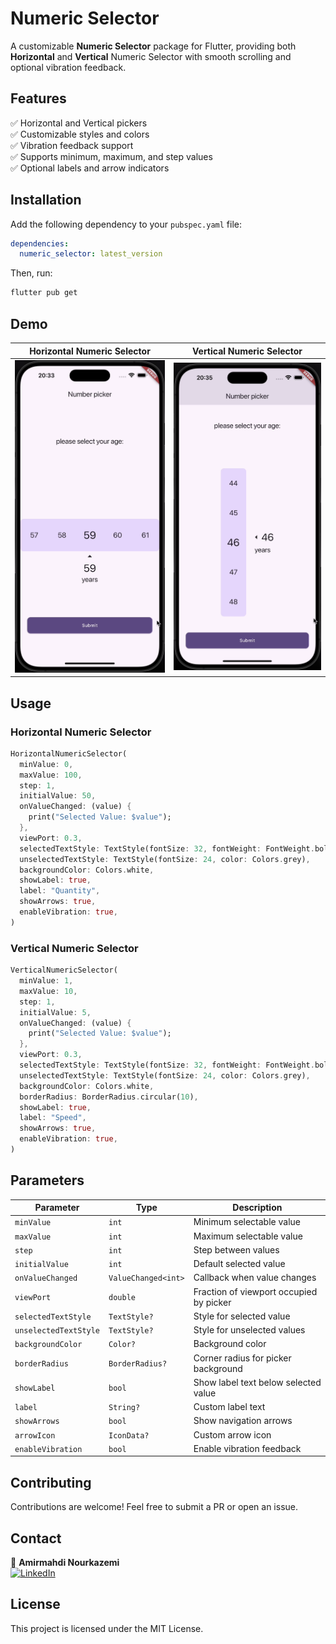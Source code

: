 # Numeric Selector

A customizable **Numeric Selector** package for Flutter, providing both **Horizontal** and **Vertical** Numeric Selector with smooth scrolling and optional vibration feedback.

## Features
✅ Horizontal and Vertical pickers  
✅ Customizable styles and colors  
✅ Vibration feedback support  
✅ Supports minimum, maximum, and step values  
✅ Optional labels and arrow indicators  

## Installation
Add the following dependency to your `pubspec.yaml` file:

```yaml
dependencies:
  numeric_selector: latest_version
```
Then, run:
```sh
flutter pub get
```

## Demo

<div align="center">

| Horizontal Numeric Selector | Vertical Numeric Selector |
|-------------------------|-------------------------|
| <img src="https://raw.githubusercontent.com/AmirmahdiNourkazemi/number_picker/main/1.gif" alt="Horizontal Numeric Selector" width="320"> | <img src="https://raw.githubusercontent.com/AmirmahdiNourkazemi/number_picker/main/2.gif" alt="Vertical Numeric Selector" width="320"> |

</div>


## Usage
### Horizontal Numeric Selector
```dart
HorizontalNumericSelector(
  minValue: 0,
  maxValue: 100,
  step: 1,
  initialValue: 50,
  onValueChanged: (value) {
    print("Selected Value: $value");
  },
  viewPort: 0.3,
  selectedTextStyle: TextStyle(fontSize: 32, fontWeight: FontWeight.bold),
  unselectedTextStyle: TextStyle(fontSize: 24, color: Colors.grey),
  backgroundColor: Colors.white,
  showLabel: true,
  label: "Quantity",
  showArrows: true,
  enableVibration: true,
)
```

### Vertical Numeric Selector
```dart
VerticalNumericSelector(
  minValue: 1,
  maxValue: 10,
  step: 1,
  initialValue: 5,
  onValueChanged: (value) {
    print("Selected Value: $value");
  },
  viewPort: 0.3,
  selectedTextStyle: TextStyle(fontSize: 32, fontWeight: FontWeight.bold),
  unselectedTextStyle: TextStyle(fontSize: 24, color: Colors.grey),
  backgroundColor: Colors.white,
  borderRadius: BorderRadius.circular(10),
  showLabel: true,
  label: "Speed",
  showArrows: true,
  enableVibration: true,
)
```

## Parameters
| Parameter | Type | Description |
|-----------|------|-------------|
| `minValue` | `int` | Minimum selectable value |
| `maxValue` | `int` | Maximum selectable value |
| `step` | `int` | Step between values |
| `initialValue` | `int` | Default selected value |
| `onValueChanged` | `ValueChanged<int>` | Callback when value changes |
| `viewPort` | `double` | Fraction of viewport occupied by picker |
| `selectedTextStyle` | `TextStyle?` | Style for selected value |
| `unselectedTextStyle` | `TextStyle?` | Style for unselected values |
| `backgroundColor` | `Color?` | Background color |
| `borderRadius` | `BorderRadius?` | Corner radius for picker background |
| `showLabel` | `bool` | Show label text below selected value |
| `label` | `String?` | Custom label text |
| `showArrows` | `bool` | Show navigation arrows |
| `arrowIcon` | `IconData?` | Custom arrow icon |
| `enableVibration` | `bool` | Enable vibration feedback |

## Contributing
Contributions are welcome! Feel free to submit a PR or open an issue.

## Contact
👤 **Amirmahdi Nourkazemi**  
[![LinkedIn](https://img.shields.io/badge/LinkedIn-Profile-blue)](https://www.linkedin.com/in/amirmahdi-nourkazemi-04613023a/)  

## License
This project is licensed under the MIT License.
